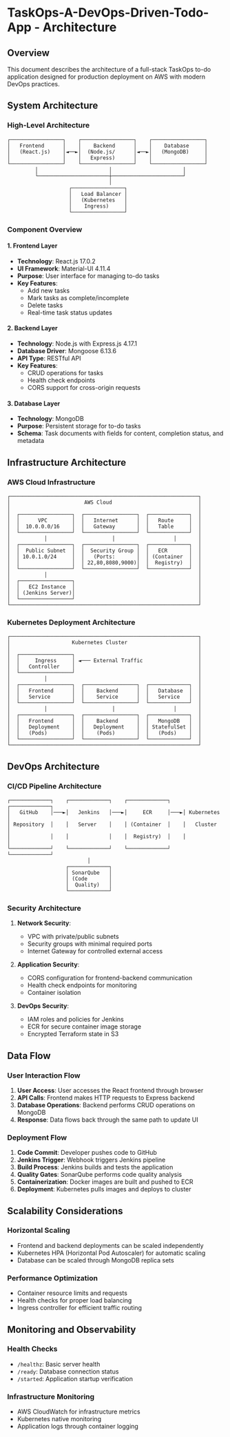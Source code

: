 # TaskOps-A-DevOps-Driven-Todo-App - Architecture

## Overview

This document describes the architecture of a full-stack TaskOps to-do application designed for production deployment on AWS with modern DevOps practices.

## System Architecture

### High-Level Architecture

```
┌─────────────────┐    ┌─────────────────┐    ┌─────────────────┐
│   Frontend      │    │    Backend      │    │    Database     │
│   (React.js)    │◄──►│  (Node.js/      │◄──►│   (MongoDB)     │
│                 │    │   Express)      │    │                 │
└─────────────────┘    └─────────────────┘    └─────────────────┘
         │                       │                       │
         └───────────────────────┼───────────────────────┘
                                 │
                    ┌─────────────────┐
                    │   Load Balancer │
                    │   (Kubernetes   │
                    │    Ingress)     │
                    └─────────────────┘
```

### Component Overview

#### 1. Frontend Layer
- **Technology**: React.js 17.0.2
- **UI Framework**: Material-UI 4.11.4
- **Purpose**: User interface for managing to-do tasks
- **Key Features**:
  - Add new tasks
  - Mark tasks as complete/incomplete
  - Delete tasks
  - Real-time task status updates

#### 2. Backend Layer
- **Technology**: Node.js with Express.js 4.17.1
- **Database Driver**: Mongoose 6.13.6
- **API Type**: RESTful API
- **Key Features**:
  - CRUD operations for tasks
  - Health check endpoints
  - CORS support for cross-origin requests

#### 3. Database Layer
- **Technology**: MongoDB
- **Purpose**: Persistent storage for to-do tasks
- **Schema**: Task documents with fields for content, completion status, and metadata

## Infrastructure Architecture

### AWS Cloud Infrastructure

```
┌─────────────────────────────────────────────────────────────┐
│                        AWS Cloud                            │
│                                                             │
│  ┌─────────────────┐  ┌─────────────────┐  ┌─────────────┐  │
│  │      VPC        │  │   Internet      │  │   Route     │  │
│  │  10.0.0.0/16    │  │   Gateway       │  │   Table     │  │
│  └─────────────────┘  └─────────────────┘  └─────────────┘  │
│           │                     │                   │       │
│  ┌─────────────────┐  ┌─────────────────┐  ┌─────────────┐  │
│  │  Public Subnet  │  │  Security Group │  │   ECR       │  │
│  │ 10.0.1.0/24     │  │   (Ports:       │  │ (Container  │  │
│  │                 │  │ 22,80,8080,9000)│  │  Registry)  │  │
│  └─────────────────┘  └─────────────────┘  └─────────────┘  │
│           │                                                 │
│  ┌─────────────────┐                                        │
│  │   EC2 Instance  │                                        │
│  │ (Jenkins Server)│                                        │
│  └─────────────────┘                                        │
└─────────────────────────────────────────────────────────────┘
```

### Kubernetes Deployment Architecture

```
┌─────────────────────────────────────────────────────────────┐
│                    Kubernetes Cluster                       │
│                                                             │
│  ┌─────────────────┐                                        │
│  │     Ingress     │ ◄─── External Traffic                  │
│  │   Controller    │                                        │
│  └─────────────────┘                                        │
│           │                                                 │
│  ┌─────────────────┐  ┌─────────────────┐  ┌─────────────┐  │
│  │   Frontend      │  │    Backend      │  │   Database  │  │
│  │   Service       │  │    Service      │  │   Service   │  │
│  └─────────────────┘  └─────────────────┘  └─────────────┘  │
│           │                     │                   │       │
│  ┌─────────────────┐  ┌─────────────────┐  ┌─────────────┐  │
│  │   Frontend      │  │    Backend      │  │   MongoDB   │  │
│  │   Deployment    │  │   Deployment    │  │ StatefulSet │  │
│  │   (Pods)        │  │    (Pods)       │  │   (Pods)    │  │
│  └─────────────────┘  └─────────────────┘  └─────────────┘  │
└─────────────────────────────────────────────────────────────┘
```

## DevOps Architecture

### CI/CD Pipeline Architecture

```
┌─────────────┐    ┌─────────────┐    ┌─────────────┐    ┌─────────────┐
│   GitHub    │───►│   Jenkins   │───►│     ECR     │───►│ Kubernetes  │
│ Repository  │    │   Server    │    │ (Container  │    │   Cluster   │
│             │    │             │    │  Registry)  │    │             │
└─────────────┘    └─────────────┘    └─────────────┘    └─────────────┘
                          │
                   ┌─────────────┐
                   │ SonarQube   │
                   │ (Code       │
                   │  Quality)   │
                   └─────────────┘
```

### Security Architecture

1. **Network Security**:
   - VPC with private/public subnets
   - Security groups with minimal required ports
   - Internet Gateway for controlled external access

2. **Application Security**:
   - CORS configuration for frontend-backend communication
   - Health check endpoints for monitoring
   - Container isolation

3. **DevOps Security**:
   - IAM roles and policies for Jenkins
   - ECR for secure container image storage
   - Encrypted Terraform state in S3

## Data Flow

### User Interaction Flow

1. **User Access**: User accesses the React frontend through browser
2. **API Calls**: Frontend makes HTTP requests to Express backend
3. **Database Operations**: Backend performs CRUD operations on MongoDB
4. **Response**: Data flows back through the same path to update UI

### Deployment Flow

1. **Code Commit**: Developer pushes code to GitHub
2. **Jenkins Trigger**: Webhook triggers Jenkins pipeline
3. **Build Process**: Jenkins builds and tests the application
4. **Quality Gates**: SonarQube performs code quality analysis
5. **Containerization**: Docker images are built and pushed to ECR
6. **Deployment**: Kubernetes pulls images and deploys to cluster

## Scalability Considerations

### Horizontal Scaling
- Frontend and backend deployments can be scaled independently
- Kubernetes HPA (Horizontal Pod Autoscaler) for automatic scaling
- Database can be scaled through MongoDB replica sets

### Performance Optimization
- Container resource limits and requests
- Health checks for proper load balancing
- Ingress controller for efficient traffic routing

## Monitoring and Observability

### Health Checks
- `/healthz`: Basic server health
- `/ready`: Database connection status
- `/started`: Application startup verification

### Infrastructure Monitoring
- AWS CloudWatch for infrastructure metrics
- Kubernetes native monitoring
- Application logs through container logging